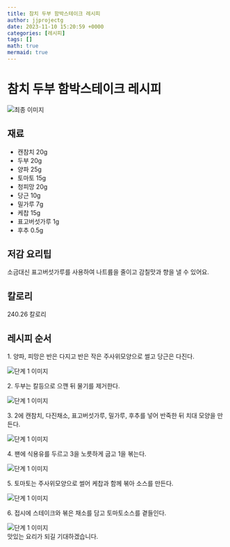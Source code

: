 ```yaml
---
title: 참치 두부 함박스테이크 레시피
author: jjprojectg
date: 2023-11-10 15:20:59 +0000
categories: [레시피]
tags: []
math: true
mermaid: true
---
```

<meta name="og:type" content="website"/>
<meta charset="UTF-8"/>
<div class="header">
  <h1>참치 두부 함박스테이크 레시피</h1>
</div>

<div class="container my-4">
  <div class="row">
    <div class="col-12 col-md-6">
      <div class="recipe-image">
        <img src="http://www.foodsafetykorea.go.kr/uploadimg/20190409/20190409045907_1554796747438.jpg" class="step-image" alt="최종 이미지"/>
      </div>
    </div>
    <div class="col-12 col-md-6">
      <div class="ingredients">
        <h2>재료</h2>
        <ul class="card">
          <li> 캔참치 20g </li>
          <li>  두부 20g </li>
          <li>  양파 25g </li>
          <li>  토마토 15g </li>
          <li>  청피망 20g </li>
          <li>  당근 10g </li>
          <li>  밀가루 7g </li>
          <li>  케찹 15g </li>
          <li>  표고버섯가루 1g </li>
          <li>  후추 0.5g </li>
</ul>
      </div>
    </div>
    <div class="col-12 col-md-6">
      <div class="ingredients">
        <h2>저감 요리팁</h2>
        <div class="card"> 
          <p>
            소금대신 표고버섯가루를 사용하여 나트륨을 줄이고 감칠맛과 향을 낼 수 있어요.
          </p>
        </div>
      </div>
      <div class="ingredients">
        <h2>칼로리</h2>
        <div class="card"> 
          <p>
            240.26 칼로리
          </p>
        </div>
      </div>
    </div>
  </div>

  <h2 class="my-4">레시피 순서</h2>
  <div class="card recipe-card">
    <div class="card-body recipe-step">
      <p class="card-text step-description">1. 양파, 피망은 반은 다지고 반은 작은 주사위모양으로 썰고 당근은 다진다.</p>
      <img src="http://www.foodsafetykorea.go.kr/uploadimg/20190409/20190409045932_1554796772425.jpg" alt="단계 1 이미지" class="step-image"/>
    </div>
  </div>
  <div class="card recipe-card">
    <div class="card-body recipe-step">
      <p class="card-text step-description">2. 두부는 칼등으로 으깬 뒤 물기를 제거한다.</p>
      <img src="http://www.foodsafetykorea.go.kr/uploadimg/20190409/20190409045946_1554796786343.jpg" alt="단계 1 이미지" class="step-image"/>
    </div>
  </div>
  <div class="card recipe-card">
    <div class="card-body recipe-step">
      <p class="card-text step-description">3. 2에 캔참치, 다진채소, 표고버섯가루, 밀가루, 후추를 넣어 반죽한 뒤 치대 모양을 만든다.</p>
      <img src="http://www.foodsafetykorea.go.kr/uploadimg/20190409/20190409045957_1554796797783.jpg" alt="단계 1 이미지" class="step-image"/>
    </div>
  </div>
  <div class="card recipe-card">
    <div class="card-body recipe-step">
      <p class="card-text step-description">4. 팬에 식용유를 두르고 3을 노릇하게 굽고 1을 볶는다.</p>
      <img src="http://www.foodsafetykorea.go.kr/uploadimg/20190409/20190409050028_1554796828701.jpg" alt="단계 1 이미지" class="step-image"/>
    </div>
  </div>
  <div class="card recipe-card">
    <div class="card-body recipe-step">
      <p class="card-text step-description">5. 토마토는 주사위모양으로 썰어 케찹과 함께 볶아 소스를 만든다.</p>
      <img src="http://www.foodsafetykorea.go.kr/uploadimg/20190409/20190409050046_1554796846910.jpg" alt="단계 1 이미지" class="step-image"/>
    </div>
  </div>
  <div class="card recipe-card">
    <div class="card-body recipe-step">
      <p class="card-text step-description">6. 접시에 스테이크와 볶은 채소를 담고 토마토소스를 곁들인다.</p>
      <img src="http://www.foodsafetykorea.go.kr/uploadimg/20190409/20190409050128_1554796888217.jpg" alt="단계 1 이미지" class="step-image"/>
    </div>
  </div>

</div>
맛있는 요리가 되길 기대하겠습니다.
